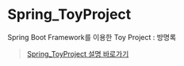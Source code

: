 # Spring_ToyProject
Spring Boot Framework를 이용한 Toy Project : 방명록

> [Spring_ToyProject 설명 바로가기](https://cat-tungsten-c56.notion.site/Spring-Toy-Project-80b26fb5fe4e43459a2bd4b9da82be70)
